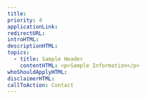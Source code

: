 ```yaml
---
title:
priority: 4
applicationLink:
redirectURL:
introHTML:
descriptionHTML:
topics:
  - title: Sample Header
    contentHTML: <p>Sample Information</p>
whoShouldApplyHTML:
disclaimerHTML:
callToAction: Contact
---
```

